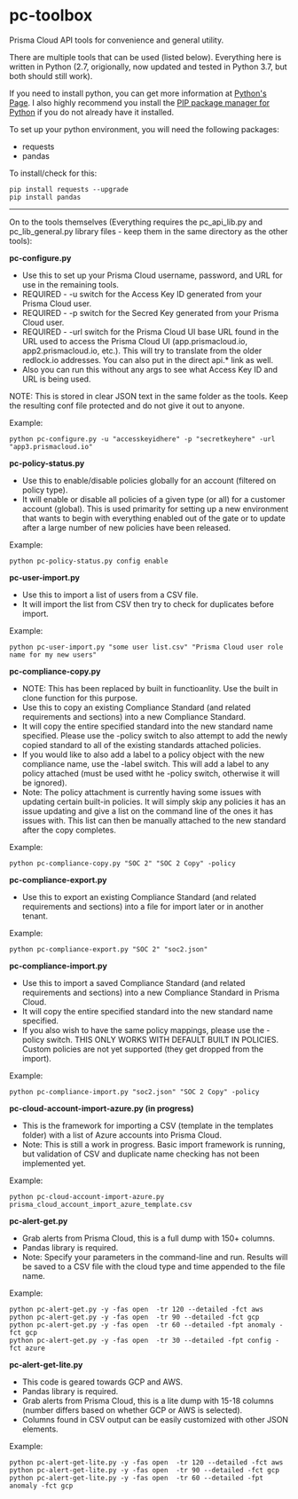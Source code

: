 # pc-toolbox
Prisma Cloud API tools for convenience and general utility.

There are multiple tools that can be used (listed below).  Everything here is written in Python (2.7, origionally, now updated and tested in Python 3.7, but both should still work).

If you need to install python, you can get more information at [Python's Page](https://www.python.org/).  I also highly recommend you install the [PIP package manager for Python](https://pypi.python.org/pypi/pip) if you do not already have it installed.

To set up your python environment, you will need the following packages:
- requests
- pandas

To install/check for this:
```
pip install requests --upgrade
pip install pandas 
```

------------------------------------------------------------------

On to the tools themselves (Everything requires the pc_api_lib.py and pc_lib_general.py library files - keep them in the same directory as the other tools):

**pc-configure.py**
- Use this to set up your Prisma Cloud username, password, and URL for use in the remaining tools.
- REQUIRED - -u switch for the Access Key ID generated from your Prisma Cloud user.
- REQUIRED - -p switch for the Secred Key generated from your Prisma Cloud user.
- REQUIRED - -url switch for the Prisma Cloud UI base URL found in the URL used to access the Prisma Cloud UI (app.prismacloud.io, app2.prismacloud.io, etc.).  This will try to translate from the older redlock.io addresses.  You can also put in the direct api.* link as well.
- Also you can run this without any args to see what Access Key ID and URL is being used.

NOTE: This is stored in clear JSON text in the same folder as the tools.  Keep the resulting conf file protected and do not give it out to anyone.

Example:
```
python pc-configure.py -u "accesskeyidhere" -p "secretkeyhere" -url "app3.prismacloud.io"
```

**pc-policy-status.py**
- Use this to enable/disable policies globally for an account (filtered on policy type).
- It will enable or disable all policies of a given type (or all) for a customer account (global).  This is used primarity for setting up a new environment that wants to begin with everything enabled out of the gate or to update after a large number of new policies have been released.

Example:
```
python pc-policy-status.py config enable
```

**pc-user-import.py**
- Use this to import a list of users from a CSV file.
- It will import the list from CSV then try to check for duplicates before import.

Example:
```
python pc-user-import.py "some user list.csv" "Prisma Cloud user role name for my new users"
```

**pc-compliance-copy.py**
- NOTE: This has been replaced by built in functioanlity.  Use the built in clone function for this purpose.
- Use this to copy an existing Compliance Standard (and related requirements and sections) into a new Compliance Standard.
- It will copy the entire specified standard into the new standard name specified.  Please use the -policy switch to also attempt to add the newly copied standard to all of the existing standards attached policies.
- If you would like to also add a label to a policy object with the new compliance name, use the -label switch.  This will add a label to any policy attached (must be used witht he -policy switch, otherwise it will be ignored).
- Note: The policy attachment is currently having some issues with updating certain built-in policies.  It will simply skip any policies it has an issue updating and give a list on the command line of the ones it has issues with.  This list can then be manually attached to the new standard after the copy completes.

Example:
```
python pc-compliance-copy.py "SOC 2" "SOC 2 Copy" -policy
```

**pc-compliance-export.py**
- Use this to export an existing Compliance Standard (and related requirements and sections) into a file for import later or in another tenant.

Example:
```
python pc-compliance-export.py "SOC 2" "soc2.json"
```

**pc-compliance-import.py**
- Use this to import a saved Compliance Standard (and related requirements and sections) into a new Compliance Standard in Prisma Cloud.
- It will copy the entire specified standard into the new standard name specified.
- If you also wish to have the same policy mappings, please use the -policy switch.  THIS ONLY WORKS WITH DEFAULT BUILT IN POLICIES.  Custom policies are not yet supported (they get dropped from the import).

Example:
```
python pc-compliance-import.py "soc2.json" "SOC 2 Copy" -policy
```

**pc-cloud-account-import-azure.py (in progress)**
- This is the framework for importing a CSV (template in the templates folder) with a list of Azure accounts into Prisma Cloud.
- Note: This is still a work in progress.  Basic import framework is running, but validation of CSV and duplicate name checking has not been implemented yet.

Example:
```
python pc-cloud-account-import-azure.py prisma_cloud_account_import_azure_template.csv
```

**pc-alert-get.py**
- Grab alerts from Prisma Cloud, this is a full dump with 150+ columns.
- Pandas library is required.
- Note: Specify your parameters in the command-line and run. Results will be saved to a CSV file with the cloud type and time appended to the file name. 

Example:
```
python pc-alert-get.py -y -fas open  -tr 120 --detailed -fct aws
python pc-alert-get.py -y -fas open  -tr 90 --detailed -fct gcp
python pc-alert-get.py -y -fas open  -tr 60 --detailed -fpt anomaly -fct gcp
python pc-alert-get.py -y -fas open  -tr 30 --detailed -fpt config -fct azure
```
**pc-alert-get-lite.py**
- This code is geared towards GCP and AWS.
- Pandas library is required.
- Grab alerts from Prisma Cloud, this is a lite dump with 15-18 columns (number differs based on whether GCP or AWS is selected).
- Columns found in CSV output can be easily customized with other JSON elements.

Example:
```
python pc-alert-get-lite.py -y -fas open  -tr 120 --detailed -fct aws
python pc-alert-get-lite.py -y -fas open  -tr 90 --detailed -fct gcp
python pc-alert-get-lite.py -y -fas open  -tr 60 --detailed -fpt anomaly -fct gcp

